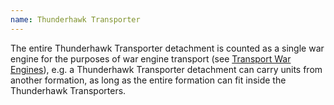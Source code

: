 ```yaml
---
name: Thunderhawk Transporter
---
```

The entire Thunderhawk Transporter detachment is counted as a single war engine for the purposes of war engine transport (see [Transport War Engines](/tournament-pack/#transport-war-engines)), e.g. a Thunderhawk Transporter detachment can carry units from another formation, as long as the entire formation can fit inside the Thunderhawk Transporters.